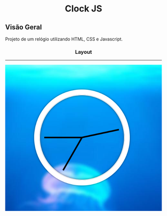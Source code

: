 <h1 align="center">
Clock JS
</h1>

## Visão Geral

Projeto de um relógio utilizando HTML, CSS e Javascript. 

<div align="center">
<h3> Layout </h3>
<hr>
<img src="https://github.com/Alerodrigues11/Clock-JS/blob/main/img/Layout-clock.PNG">
</div>

